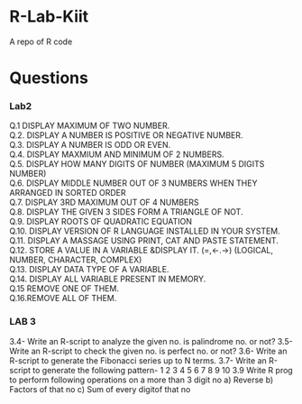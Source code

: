 # R-Lab-Kiit
A repo of R code 
<h1>Questions</h1>	
<p>
<h3>Lab2</h6>
Q.1	DISPLAY MAXIMUM OF TWO NUMBER.<br>
Q.2.	DISPLAY A NUMBER IS POSITIVE OR NEGATIVE NUMBER.<br>
Q.3.	DISPLAY A NUMBER IS ODD OR EVEN.<br>
Q.4.	DISPLAY MAXMIUM AND MINIMUM OF 2 NUMBERS.<br>
Q.5. 	DISPLAY HOW MANY DIGITS OF NUMBER (MAXIMUM 5 DIGITS NUMBER)<br>
Q.6. 	DISPLAY MIDDLE NUMBER OUT OF 3 NUMBERS WHEN THEY ARRANGED IN SORTED ORDER<br>
Q.7.	DISPLAY 3RD MAXIMUM OUT OF 4 NUMBERS<br>
Q.8. 	DISPLAY THE GIVEN 3 SIDES FORM A TRIANGLE OF NOT.<br>
Q.9.	DISPLAY ROOTS OF QUADRATIC EQUATION<br>
Q.10.	DISPLAY VERSION OF R LANGUAGE INSTALLED IN YOUR SYSTEM.<br>
Q.11.	DISPLAY A MASSAGE USING PRINT, CAT AND PASTE STATEMENT.	<br>
Q.12.	STORE A VALUE IN A VARIABLE &DISPLAY IT. (=,<-.->) (LOGICAL, NUMBER, CHARACTER, COMPLEX)<br>
Q.13.	DISPLAY DATA TYPE OF A VARIABLE.<br>
Q.14.	DISPLAY ALL VARIABLE PRESENT IN MEMORY.<br>
Q.15	REMOVE ONE OF THEM.<br>
Q.16.REMOVE ALL OF THEM.<br>
</p>

<p>
<h3>LAB 3</h3>
3.4- Write an R-script to analyze the given no. is palindrome no. or not?
3.5- Write an R-script to check the given no. is perfect no. or not?
3.6- Write an R-script to generate the Fibonacci series up to N terms.
3.7- Write an R-script to generate the following pattern-
	1
	2  3
	4  5  6
	7  8  9  10
3.9 Write R prog to perform following operations on a more than 3 digit no
a) Reverse
b) Factors of that no
c) Sum of every digitof that no
</p>

